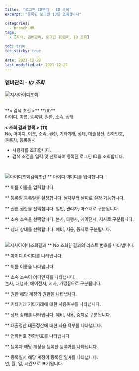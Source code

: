 ```yaml
---
title:  "로그인 ID관리 - ID 조회"
excerpt: "등록된 로그인 ID를 조회합니다"

categories:
  - branch MM
tags:
  - [지사, 멤버관리, 로그인 ID관리, ID 조회]

toc: true
toc_sticky: true
 
date: 2021-12-28
last_modified_at: 2021-12-28
---
```

### 멤버관리 - *ID 조회*
![지사아이디조회](https://user-images.githubusercontent.com/95394003/147541912-b08ce3f9-788e-4268-9c8a-3ae5b851e7df.png)

 <br>
**< 검색 조건 >** **(6)**
<br>아이디, 이름, 등록일, 권한, 소속, 상태

**< 조회 결과 항목 >** **(11)**
<br>No, 아이디, 이름, 소속, 권한, 기타거래, 상태, 대출정산, 전화번호,<br>등록자, 등록일시


- 사용자를 조회합니다.
- 검색 조건을 입력 및 선택하여 등록된 로그인 ID를 조회합니다.


<br>

![아이디조회검색조건](https://user-images.githubusercontent.com/95394003/146885311-b63104fc-ad9a-4f81-8c9d-363fb430c48e.jpeg)
** 아이디
아이디를 입력합니다.

** 이름
이름을 입력합니다.

** 등록일
등록일을 설정합니다. 날짜부터 날짜로 설정 가능합니다.

** 권한
권한을 선택합니다. 일반, 관리자, 마스터로 구분됩니다.

** 소속
소속을 선택합니다. 본사, 대행사, 에이전시, 지사로 구분됩니다.

** 상태
상태를 선택합니다. 예비, 사용, 중지로 구분됩니다.
<br>
<br>

![지사아이디조회결과](https://user-images.githubusercontent.com/95394003/147542078-609f2bd1-06e4-41e0-b2f3-99bd1ad2bd36.png)
** No
조회된 결과의 리스트 번호를 나타냅니다.

** 아이디
아이디를 나타냅니다.

** 이름
이름을 나타냅니다.

** 소속
소속이 어디인지를 나타냅니다.<br>
본사, 대행사, 에이전시, 지사, 가맹점으로 구분됩니다.

** 권한
해당 계정의 권한을 나타냅니다.

** 기타거래
기타거래에 대한 사용여부를 나타냅니다.

** 상태
상태를 나타냅니다. 예비, 사용, 중지로 구분됩니다.

** 대출정산
대출정산에 대한 사용 여부를 나타냅니다.

** 전화번호
전화번호를 나타냅니다.

** 등록자
해당 계정을 등록한 등록자를 나타냅니다.

** 등록일시
해당 계정이 등록된 일시를 나타냅니다.<br>연, 월, 일, 시간으로 표기됩니다.